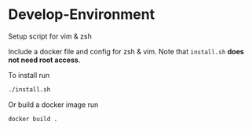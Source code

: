 # Develop-Environment
Setup script for vim &amp; zsh

Include a docker file and config for zsh & vim.
Note that `install.sh` **does not need root access**.

To install run 
```sh
./install.sh
```
Or build a docker image run 
```
docker build .
```
